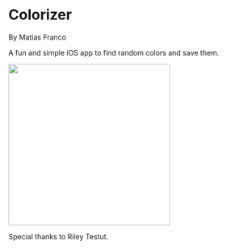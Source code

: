 # Colorizer
By Matias Franco

A fun and simple iOS app to find random colors and save them.

<img src="https://cloud.githubusercontent.com/assets/6415004/10691428/e56e257a-793d-11e5-8b58-1471a3c5909c.PNG" width="320">


Special thanks to Riley Testut.
